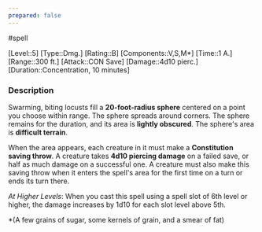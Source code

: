 ```yaml
---
prepared: false
---
```

#spell

[Level::5]
[Type::Dmg.]
[Rating::B]
[Components::V,S,M*]
[Time::1 A.]
[Range::300 ft.]
[Attack::CON Save]
[Damage::4d10 pierc.]
[Duration::Concentration, 10 minutes]
### Description

Swarming, biting locusts fill a **20-foot-radius sphere** centered on a point you choose within range. The sphere spreads around corners. The sphere remains for the duration, and its area is **lightly obscured**. The sphere's area is **difficult terrain**.

When the area appears, each creature in it must make a **Constitution saving throw**. A creature takes **4d10 piercing damage** on a failed save, or half as much damage on a successful one. A creature must also make this saving throw when it enters the spell's area for the first time on a turn or ends its turn there.

*At Higher Levels*: When you cast this spell using a spell slot of 6th level or higher, the damage increases by 1d10 for each slot level above 5th.

\*(A few grains of sugar, some kernels of grain, and a smear of fat)